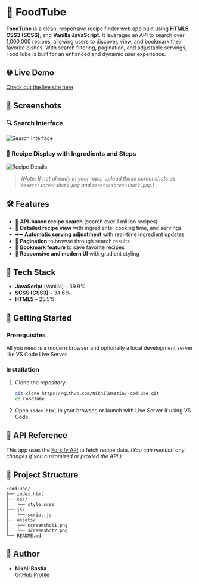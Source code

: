 
# 🍝 FoodTube

**FoodTube** is a clean, responsive recipe finder web app built using **HTML5**, **CSS3 (SCSS)**, and **Vanilla JavaScript**. It leverages an API to search over 1,000,000 recipes, allowing users to discover, view, and bookmark their favorite dishes. With search filtering, pagination, and adjustable servings, FoodTube is built for an enhanced and dynamic user experience.

## 🌐 Live Demo

[Check out the live site here](https://nikhilbastia.github.io/FoodTube/)

## 📸 Screenshots

### 🔍 Search Interface
![Search Interface](https://raw.githubusercontent.com/NikhilBastia/FoodTube/main/assets/screenshot1.png)

### 🍲 Recipe Display with Ingredients and Steps
![Recipe Details](https://raw.githubusercontent.com/NikhilBastia/FoodTube/main/assets/screenshot2.png)

> *(Note: If not already in your repo, upload these screenshots as `assets/screenshot1.png` and `assets/screenshot2.png`.)*

## 🛠️ Features

- 🔎 **API-based recipe search** (search over 1 million recipes)
- 📖 **Detailed recipe view** with ingredients, cooking time, and servings
- ➕➖ **Automatic serving adjustment** with real-time ingredient updates
- 🔁 **Pagination** to browse through search results
- 📌 **Bookmark feature** to save favorite recipes
- 🎨 **Responsive and modern UI** with gradient styling

## 🧰 Tech Stack

- **JavaScript** (Vanilla) – 39.9%
- **SCSS (CSS3)** – 34.6%
- **HTML5** – 25.5%

## 🚀 Getting Started

### Prerequisites

All you need is a modern browser and optionally a local development server like VS Code Live Server.

### Installation

1. Clone the repository:

   ```bash
   git clone https://github.com/NikhilBastia/FoodTube.git
   cd FoodTube
   ```

2. Open `index.html` in your browser, or launch with Live Server if using VS Code.

## 🧪 API Reference

This app uses the [Forkify API](https://forkify-api.herokuapp.com/) to fetch recipe data. *(You can mention any changes if you customized or proxied the API.)*

## 📁 Project Structure

```
FoodTube/
├── index.html
├── css/
│   └── style.scss
├── js/
│   └── script.js
├── assets/
│   ├── screenshot1.png
│   └── screenshot2.png
└── README.md
```

## 🙌 Author

- **Nikhil Bastia**  
  [GitHub Profile](https://github.com/NikhilBastia)
